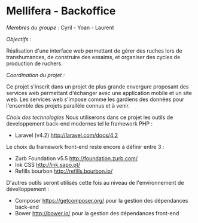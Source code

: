 # Mellifera - Backoffice

_Membres du groupe :_
Cyril - Yoan - Laurent

_Objectifs :_

Réalisation d'une interface web permettant de gérer des ruches lors de transhumances, de construire des essaims, et organiser des cycles de production de ruchers.

_Coordination du projet :_

Ce projet s'inscrit dans un projet de plus grande envergure proposant des services web permettant d'échanger avec une application mobile et un site web.
Les services web s'impose comme les gardiens des données pour l'ensemble des projets parallèle connus et à venir.

_Choix des technologies_
Nous utiliserons dans ce projet les outils de developpement back-end modernes tel le framework PHP :
*  Laravel (v4.2) http://laravel.com/docs/4.2

Le choix du framework front-end reste encore à définir entre 3 :
*  Zurb Foundation v5.5 http://foundation.zurb.com/
*  Ink CSS http://ink.sapo.pt/
*  Refills bourbon http://refills.bourbon.io/

D'autres outils seront utilisés cette fois au niveau de l'environnement de dévelloppement :
*  Composer https://getcomposer.org/ pour la gestion des dépendances back-end
*  Bower http://bower.io/ pour la gestion des dépendances front-end



